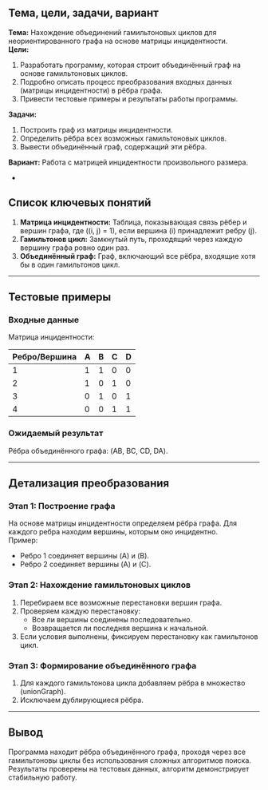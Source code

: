 
## **Тема, цели, задачи, вариант**

**Тема:** Нахождение объединений гамильтоновых циклов для неориентированного графа на основе матрицы инцидентности.  
**Цели:**  
1. Разработать программу, которая строит объединённый граф на основе гамильтоновых циклов.  
2. Подробно описать процесс преобразования входных данных (матрицы инцидентности) в рёбра графа.  
3. Привести тестовые примеры и результаты работы программы.  

**Задачи:**  
1. Построить граф из матрицы инцидентности.  
2. Определить рёбра всех возможных гамильтоновых циклов.  
3. Вывести объединённый граф, содержащий эти рёбра.  

**Вариант:** Работа с матрицей инцидентности произвольного размера.  

-

## **Список ключевых понятий**

1. **Матрица инцидентности:** Таблица, показывающая связь рёбер и вершин графа, где \((i, j) = 1\), если вершина \(i\) принадлежит ребру \(j\).  
2. **Гамильтонов цикл:** Замкнутый путь, проходящий через каждую вершину графа ровно один раз.  
3. **Объединённый граф:** Граф, включающий все рёбра, входящие хотя бы в один гамильтонов цикл.  

---

## **Тестовые примеры**

### Входные данные  
Матрица инцидентности:  

| Ребро/Вершина | A | B | C | D |  
|---------------|---|---|---|---|  
| 1             | 1 | 1 | 0 | 0 |  
| 2             | 1 | 0 | 1 | 0 |  
| 3             | 0 | 1 | 0 | 1 |  
| 4             | 0 | 0 | 1 | 1 |  

### Ожидаемый результат  
Рёбра объединённого графа: \(AB, BC, CD, DA\).

---

## **Детализация преобразования**

### Этап 1: Построение графа  
На основе матрицы инцидентности определяем рёбра графа. Для каждого ребра находим вершины, которым оно инцидентно.  
Пример:  
- Ребро 1 соединяет вершины \(A\) и \(B\).  
- Ребро 2 соединяет вершины \(A\) и \(C\).  

### Этап 2: Нахождение гамильтоновых циклов  
1. Перебираем все возможные перестановки вершин графа.  
2. Проверяем каждую перестановку:  
   - Все ли вершины соединены последовательно.  
   - Возвращается ли последняя вершина к начальной.  
3. Если условия выполнены, фиксируем перестановку как гамильтонов цикл.  

### Этап 3: Формирование объединённого графа  
1. Для каждого гамильтонова цикла добавляем рёбра в множество \(unionGraph\).  
2. Исключаем дублирующиеся рёбра.  

---

## **Вывод**

Программа находит рёбра объединённого графа, проходя через все гамильтоновы циклы без использования сложных алгоритмов поиска. Результаты проверены на тестовых данных, алгоритм демонстрирует стабильную работу.
